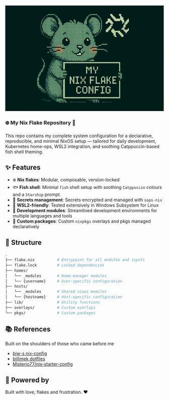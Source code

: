 ![Banner](docs/images/flake-terminal-logo.png)

### ❄️ My Nix Flake Repository 🚧

This repo contains my complete system configuration for a declarative, reproducible, and minimal NixOS setup — tailored for daily development, Kubernetes home-ops, WSL2 integration, and soothing Catppuccin-based fish shell theming.


## ✨ Features

- ❄️ **Nix flakes**: Modular, composable, version-locked
- 🐟 **Fish shell**: Minimal `fish` shell setup with soothing `Catppuccin` colours and a `Starship` prompt.
- 🔐 **Secrets management**: Secrets encrypted and managed with `sops-nix`
- 🧰 **WSL2-friendly**: Tested extensively in Windows Subsystem for Linux
- 🧪 **Development modules**: Streamlined development environments for multiple languages and tools
- 🧩 **Custom packages**: Custom `nixpkgs` overlays and pkgs managed declaratively


## 🧩 Structure

```bash
.
├── flake.nix          # Entrypoint for all modules and inputs
├── flake.lock         # Locked dependencies
├── homes/
│   └── _modules       # Home-manager modules
│   └── {username}     # User-specific configuration
├── hosts/
│   └── _modules       # Shared nixos-modules
│   └── {hostname}     # Host-specific configuration
├── lib/               # Utility functions
├── overlays/          # Custom overlays
└── pkgs/              # Custom packages

```

## 📚 References

Built on the shoulders of those who came before me

- [bjw-s nix-config](https://github.com/bjw-s/nix-config)
- [billimek dotfiles](https://github.com/billimek/dotfiles)
- [Misterio77/nix-starter-config](https://github.com/Misterio77/nix-starter-configs)


## 🧊 Powered by

Built with love, flakes and frustration. ♥
